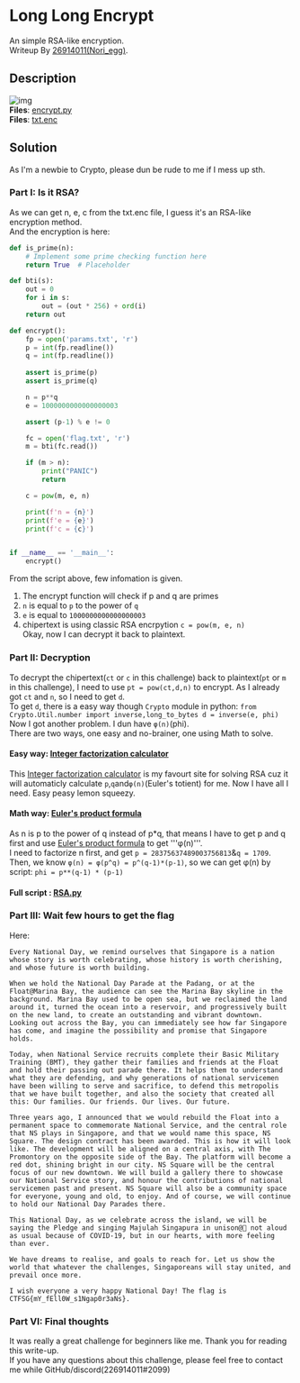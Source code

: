# Long Long Encrypt
An simple RSA-like encryption.<br>
Writeup By [26914011(Nori_egg)](https://github.com/226914011).

## Description
![img](https://i.imgur.com/GRGZewq.png)<br>
**Files**: [encrypt.py](https://api.ctf.sg/file?id=ckm3krkb80gsw0880y0z22pyf&name=encrypt.py)<br>
**Files**: [txt.enc](https://api.ctf.sg/file?id=ckm3krkeq0gtf0880li3jzboy&name=txt.enc)

## Solution
As I'm a newbie to Crypto, please dun be rude to me if I mess up sth.

### Part I: Is it RSA?
As we can get n, e, c from the txt.enc file, I guess it's an RSA-like encryption method.<br>
And the encryption is here:<br>
```python
def is_prime(n):
    # Implement some prime checking function here
    return True  # Placeholder

def bti(s):
    out = 0
    for i in s:
        out = (out * 256) + ord(i)
    return out

def encrypt():
    fp = open('params.txt', 'r')
    p = int(fp.readline())
    q = int(fp.readline())
    
    assert is_prime(p)
    assert is_prime(q)

    n = p**q
    e = 1000000000000000003

    assert (p-1) % e != 0

    fc = open('flag.txt', 'r')
    m = bti(fc.read())

    if (m > n):
        print("PANIC")
        return

    c = pow(m, e, n)

    print(f'n = {n}')
    print(f'e = {e}')
    print(f'c = {c}')


if __name__ == '__main__':
    encrypt()
```
From the script above, few infomation is given.
1. The encrypt function will check if p and q are primes<br>
2. `n` is equal to `p` to the power of `q`<br>
3. `e` is equal to `1000000000000000003`<br>
4. chipertext is using classic RSA encrpytion `c = pow(m, e, n)`<br>
Okay, now I can decrypt it back to plaintext.

### Part II: Decryption
To decrypt the chipertext(`ct` or `c` in this challenge) back to plaintext(`pt` or `m` in this challenge), 
I need to use `pt = pow(ct,d,n)` to encrypt. As I already got `ct` and `n`, so I need to get `d`.<br>
To get `d`, there is a easy way though `Crypto` module in python:
`
from Crypto.Util.number import inverse,long_to_bytes
d = inverse(e, phi)
`
Now I got another problem. I dun have `φ(n)`(phi).<br>
There are two ways, one easy and no-brainer, one using Math to solve.<br>

#### Easy way: [Integer factorization calculator](https://www.alpertron.com.ar/ECM.HTM)
This [Integer factorization calculator](https://www.alpertron.com.ar/ECM.HTM) is my favourt site for solving RSA cuz it will automaticly calculate `p`,`q`and`φ(n)`(Euler's totient) for me.
Now I have all I need. Easy peasy lemon squeezy.<br>

#### Math way: [Euler's product formula](https://en.wikipedia.org/wiki/Euler%27s_totient_function#Euler%27s_product_formula)
As n is p to the power of q instead of p*q, that means I have to get p and q first and use 
[Euler's product formula](https://en.wikipedia.org/wiki/Euler%27s_totient_function#Euler%27s_product_formula) to get '''φ(n)'''.<br>
I need to factorize n first, and get `p = 28375637489003756813`&`q = 1709`.<br>
Then, we know `φ(n) = φ(p^q) = p^(q-1)*(p-1)`, so we can get φ(n) by script:
`
phi = p**(q-1) * (p-1)
`

#### Full script : [RSA.py](https://github.com/226914011/Long-Long-Encrypt-Writeup/blob/main/RSA.py)

### Part III: Wait few hours to get the flag
Here:
```
Every National Day, we remind ourselves that Singapore is a nation whose story is worth celebrating, whose history is worth cherishing, and whose future is worth building.

When we hold the National Day Parade at the Padang, or at the Float@Marina Bay, the audience can see the Marina Bay skyline in the background. Marina Bay used to be open sea, but we reclaimed the land around it, turned the ocean into a reservoir, and progressively built on the new land, to create an outstanding and vibrant downtown. Looking out across the Bay, you can immediately see how far Singapore has come, and imagine the possibility and promise that Singapore holds.

Today, when National Service recruits complete their Basic Military Training (BMT), they gather their families and friends at the Float and hold their passing out parade there. It helps them to understand what they are defending, and why generations of national servicemen have been willing to serve and sacrifice, to defend this metropolis that we have built together, and also the society that created all this: Our families. Our friends. Our lives. Our future.

Three years ago, I announced that we would rebuild the Float into a permanent space to commemorate National Service, and the central role that NS plays in Singapore, and that we would name this space, NS Square. The design contract has been awarded. This is how it will look like. The development will be aligned on a central axis, with The Promontory on the opposite side of the Bay. The platform will become a red dot, shining bright in our city. NS Square will be the central focus of our new downtown. We will build a gallery there to showcase our National Service story, and honour the contributions of national servicemen past and present. NS Square will also be a community space for everyone, young and old, to enjoy. And of course, we will continue to hold our National Day Parades there.

This National Day, as we celebrate across the island, we will be saying the Pledge and singing Majulah Singapura in unison@ not aloud as usual because of COVID-19, but in our hearts, with more feeling than ever.

We have dreams to realise, and goals to reach for. Let us show the world that whatever the challenges, Singaporeans will stay united, and prevail once more.

I wish everyone a very happy National Day! The flag is CTFSG{mY_fEll0W_s1Ngap0r3aNs}.
```
### Part VI: Final thoughts
It was really a great challenge for beginners like me. Thank you for reading this write-up.<br>
If you have any questions about this challenge, please feel free to contact me while GitHub/discord(226914011#2099)
